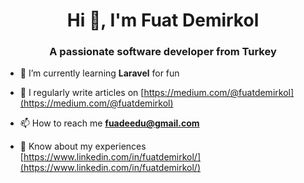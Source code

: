 <h1 align="center">Hi 👋, I'm Fuat Demirkol</h1>
<h3 align="center">A passionate software developer from Turkey</h3>

- 🌱 I’m currently learning **Laravel** for fun

- 📝 I regularly write articles on [https://medium.com/@fuatdemirkol](https://medium.com/@fuatdemirkol)

- 📫 How to reach me **fuadeedu@gmail.com**

- 📄 Know about my experiences [https://www.linkedin.com/in/fuatdemirkol/](https://www.linkedin.com/in/fuatdemirkol/)
